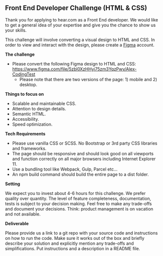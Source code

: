 ## Front End Developer Challenge (HTML & CSS)

Thank you for applying to hear.com as a Front End developer. We would like to get a general idea of your expertise and give you the chance to show us your skills.

This challenge will involve converting a visual design to HTML and CSS. In order to view and interact with the design, please create a [Figma](https://www.figma.com/) account.

**The challenge**

 * Please convert the following Figma design to HTML and CSS: https://www.figma.com/file/5zbl0XzHHyi75zm3YqzPwv/Alex-CodingTest
	- Please note that there are two versions of the page: 1) mobile and 2) desktop.

**Things to focus on**

 * Scalable and maintainable CSS.
 * Attention to design details.
 * Semantic HTML.
 * Accessibility.
 * Speed optimization.

**Tech Requirements**

- Please use vanilla CSS or SCSS. No Bootstrap or 3rd party CSS libraries and frameworks.
- The page should be responsive and should look good on all viewports and function correctly on all major browsers including Internet Explorer 11.
- Use a bundling tool like Webpack, Gulp, Parcel etc...
- An npm build command should build the entire page to a dist folder.

**Setting**

We expect you to invest about 4-6 hours for this challenge. We prefer quality over quantity. The level of feature completeness, documentation, tests is subject to your decision making. Feel free to make any trade-offs and document your decisions. Think: product management is on vacation and not available.

**Deliverable**

Please provide us a link to a git repo with your source code and instructions on how to run the code. Make sure it works out of the box and briefly describe your solution and explicitly mention any trade-offs and simplifications. Put instructions and a description in a README file.
